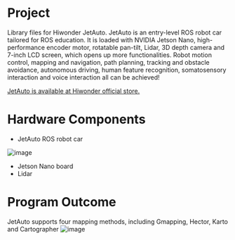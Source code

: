 # Project
Library files for Hiwonder JetAuto. JetAuto is an entry-level ROS robot car tailored for ROS education. It is loaded with NVIDIA Jetson 
Nano, high-performance encoder motor, rotatable pan-tilt, Lidar, 3D depth camera and 7-inch LCD 
screen, which opens up more functionalities. Robot motion control, mapping and navigation, path 
planning, tracking and obstacle avoidance, autonomous driving, human feature recognition, 
somatosensory interaction and voice interaction all can be achieved!

[JetAuto is available at Hiwonder official store.](https://www.hiwonder.com/products/hiwonder-jetauto-ros-robot-car-powered-by-jetson-nano-with-lidar-depth-camera-touch-screen-microphone-array-support-slam-mapping-and-navigation?variant=39962923860055)

# Hardware Components
* JetAuto ROS robot car

![image](https://github.com/CharlotteNGAI/JetAuto-Tutorials/blob/main/JetAuto.png)

* Jetson Nano board
* Lidar


# Program Outcome
JetAuto supports four mapping methods, including Gmapping, Hector, Karto and Cartographer
![image](https://github.com/CharlotteNGAI/JetAuto-Tutorials/blob/main/JetAuto%20Mapping.png)
